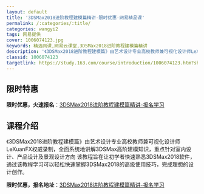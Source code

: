 ```yaml
---
layout: default
title: '3DSMax2018进阶教程建模篇精讲-限时优惠-网易精品课'
permalink: /:categories/:title/
categories: wangyi2
tags: 网易提供
cover: 1006074123.jpg
keywords: 精选网课,网易云课堂,3DSMax2018进阶教程建模篇精讲
description: '《3DSMax2018进阶教程建模篇》由艺术设计专业高校教师兼可视化设计师LeXuanFX权威录制，全面系统地讲解3DS'
classid: 1006074123
targetlink: https://study.163.com/course/introduction/1006074123.htm?share=1&shareId=1025206652&utm_campaign=share&utm_medium=iphoneShare&utm_source=&utm_u=1025206652
---
```


## 限时特惠

**限时优惠，火速报名**：[3DSMax2018进阶教程建模篇精讲-报名学习](https://study.163.com/course/introduction/1006074123.htm?share=1&shareId=1025206652&utm_campaign=share&utm_medium=iphoneShare&utm_source=&utm_u=1025206652)

## 课程介绍

《3DSMax2018进阶教程建模篇》由艺术设计专业高校教师兼可视化设计师LeXuanFX权威录制，全面系统地讲解3DSMax高阶建模知识，重点针对室内设计、产品设计及景观设计方向 该教程旨在让初学者快速熟悉3DSMax2018软件，通过该教程学习可以轻松快速掌握3DSMax2018的高级使用技巧，完成理想的设计创作。

**限时优惠，报名地址**：[3DSMax2018进阶教程建模篇精讲-报名学习](https://study.163.com/course/introduction/1006074123.htm?share=1&shareId=1025206652&utm_campaign=share&utm_medium=iphoneShare&utm_source=&utm_u=1025206652)

